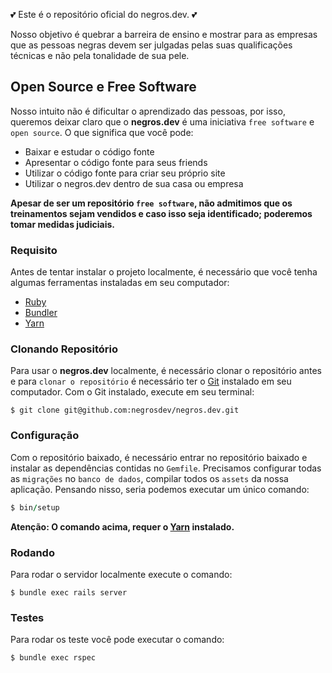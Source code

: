 💕 Este é o repositório oficial do negros.dev. 💕

Nosso objetivo é quebrar a barreira de ensino e mostrar para as empresas que as pessoas negras devem ser julgadas pelas suas qualificações técnicas e não pela tonalidade de sua pele.



## Open Source e Free Software



Nosso intuito não é dificultar o aprendizado das pessoas, por isso, queremos deixar claro que o **negros.dev** é uma iniciativa `free software` e `open source`. O que significa que você pode:

- Baixar e estudar o código fonte
- Apresentar o código fonte para seus friends
- Utilizar o código fonte para criar seu próprio site
- Utilizar o negros.dev dentro de sua casa ou empresa



**Apesar de ser um repositório `free software`, não admitimos que os treinamentos sejam vendidos e caso isso seja identificado; poderemos tomar medidas judiciais.**



### Requisito



Antes de tentar instalar o projeto localmente, é necessário que você tenha algumas ferramentas instaladas em seu computador:

- [Ruby](https://www.ruby-lang.org/en/)
- [Bundler](https://bundler.io/)
- [Yarn](https://yarnpkg.com/) 



### Clonando Repositório



Para usar o **negros.dev** localmente, é necessário clonar o repositório antes e para `clonar o repositório` é necessário ter o [Git](https://git-scm.com/) instalado em seu computador. Com o Git instalado, execute em seu terminal:



```shell
$ git clone git@github.com:negrosdev/negros.dev.git
```



### Configuração



Com o repositório baixado, é necessário entrar no repositório baixado e instalar as dependências contidas no `Gemfile`. Precisamos configurar todas as `migrações` no `banco de dados`, compilar todos os `assets` da nossa aplicação. Pensando nisso, seria podemos executar um único comando:



```ruby
$ bin/setup
```



**Atenção: O comando acima, requer o [Yarn](https://yarnpkg.com/) instalado.** 



### Rodando 

Para rodar o servidor localmente execute o comando:

```shell
$ bundle exec rails server
```



### Testes

Para rodar os teste você pode executar o comando:

```shell
$ bundle exec rspec
```

